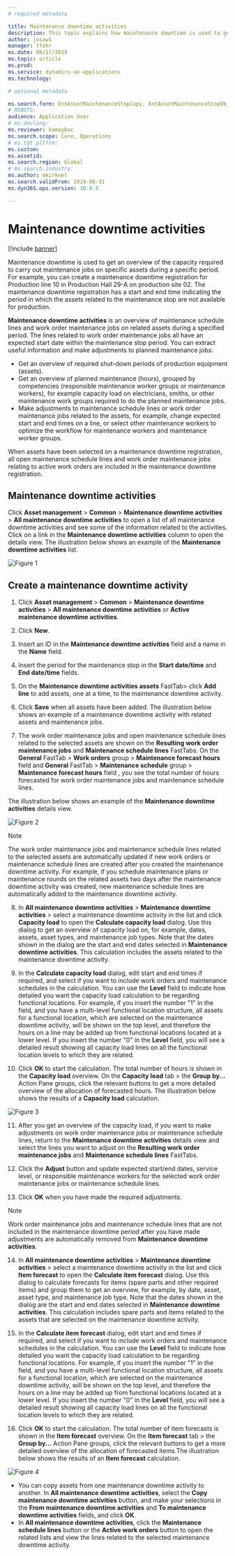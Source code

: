```yaml
---
# required metadata

title: Maintenance downtime activities
description: This topic explains how maintenance downtime is used to get an overview of the capacity required to carry out maintenance jobs on specific assets during a specific period.
author: josaw1
manager: tfehr
ms.date: 08/27/2019
ms.topic: article
ms.prod: 
ms.service: dynamics-ax-applications
ms.technology: 

# optional metadata

ms.search.form: EntAssetMaintenanceStopCopy, EntAssetMaintenanceStopObject, EntAssetObjectProductionStop 
# ROBOTS: 
audience: Application User
# ms.devlang: 
ms.reviewer: kamaybac
ms.search.scope: Core, Operations
# ms.tgt_pltfrm: 
ms.custom: 
ms.assetid: 
ms.search.region: Global
# ms.search.industry: 
ms.author: mkirknel
ms.search.validFrom: 2019-08-31
ms.dyn365.ops.version: 10.0.5

---
```


# Maintenance downtime activities

[!include [banner](../../includes/banner.md)]

Maintenance downtime is used to get an overview of the capacity required to carry out maintenance jobs on specific assets during a specific period. For example, you can create a maintenance downtime registration for Production line 10 in Production Hall 29-A on production site 02. The maintenance downtime registration has a start and end time indicating the period in which the assets related to the maintenance stop are not available for production.

**Maintenance downtime activities** is an overview of maintenance schedule lines and work order maintenance jobs on related assets during a specified period. The lines related to work order maintenance jobs all have an expected start date within the maintenance stop period. You can extract useful information and make adjustments to planned maintenance jobs:

- Get an overview of required shut-down periods of production equipment (assets).  
- Get an overview of planned maintenance (hours), grouped by competencies (responsible maintenance worker groups or maintenance workers), for example capacity load on electricians, smiths, or other maintenance work groups required to do the planned maintenance jobs.  
- Make adjustments to maintenance schedule lines or work order maintenance jobs related to the assets, for example, change expected start and end times on a line, or select other maintenance workers to optimize the workflow for maintenance workers and maintenance worker groups.

When assets have been selected on a maintenance downtime registration, all open maintenance schedule lines and work order maintenance jobs relating to active work orders are included in the maintenance downtime registration.

## Maintenance downtime activities

Click **Asset management** > **Common** > **Maintenance downtime activities** > **All maintenance downtime activities** to open a list of all maintenance downtime activities and see some of the information related to the activities. Click on a link in the **Maintenance downtime activities** column to open the details view. The illustration below shows an example of the **Maintenance downtime activities** list.

![Figure 1](media/19-preventive-maintenance.png)


## Create a maintenance downtime activity

1. Click **Asset management** > **Common** > **Maintenance downtime activities** > **All maintenance downtime activities** or **Active maintenance downtime activities**.

2. Click **New**.

3. Insert an ID in the **Maintenance downtime activities** field and a name in the **Name** field.

4. Insert the period for the maintenance stop in the **Start date/time** and **End date/time** fields.

5. On the **Maintenance downtime activities assets** FastTab> click **Add line** to add assets, one at a time, to the maintenance downtime activity.

6. Click **Save** when all assets have been added. The illustration below shows an example of a maintenance downtime activity with related assets and maintenance jobs.

7. The work order maintenance jobs and open maintenance schedule lines related to the selected assets are shown on the **Resulting work order maintenance jobs** and **Maintenance schedule lines** FastTabs. On the **General** FastTab > **Work orders** group > **Maintenance forecast hours** field and **General** FastTab > **Maintenance schedule** group > **Maintenance forecast hours** field , you see the total number of hours forecasted for work order maintenance jobs and maintenance schedule lines.

The illustration below shows an example of the **Maintenance downtime activities** details view.

![Figure 2](media/20-preventive-maintenance.png)

>[!NOTE]
>The work order maintenance jobs and maintenance schedule lines related to the selected assets are automatically updated if new work orders or maintenance schedule lines are created after you created the maintenance downtime activity. For example, if you schedule maintenance plans or maintenance rounds on the related assets two days after the maintenance downtime activity was created, new maintenance schedule lines are automatically added to the maintenance downtime activity.

8. In **All maintenance downtime activities** > **Maintenance downtime activities** > select a maintenance downtime activity in the list and click **Capacity load** to open the **Calculate capacity load** dialog. Use this dialog to get an overview of capacity load on, for example, dates, assets, asset types, and maintenance job types. Note that the dates shown in the dialog are the start and end dates selected in **Maintenance downtime activities**. This calculation includes the assets related to the maintenance downtime activity.

9. In the **Calculate capacity load** dialog, edit start and end times if required, and select if you want to include work orders and maintenance schedules in the calculation. You can use the **Level** field to indicate how detailed you want the capacity load calculation to be regarding functional locations. For example, if you insert the number "1" in the field, and you have a multi-level functional location structure, all assets for a functional location, which are selected on the maintenance downtime activity, will be shown on the top level, and therefore the hours on a line may be added up from functional locations located at a lower level. If you insert the number "0" in the **Level** field, you will see a detailed result showing all capacity load lines on all the functional location levels to which they are related.

10. Click **OK** to start the calculation. The total number of hours is shown in the **Capacity load** overview. On the **Capacity load** tab > the **Group by...** Action Pane groups, click the relevant buttons to get a more detailed overview of the allocation of forecasted hours. The illustration below shows the results of a **Capacity load** calculation.

![Figure 3](media/21-preventive-maintenance.png)

11. After you get an overview of the capacity load, if you want to make adjustments on work order maintenance jobs or maintenance schedule lines, return to the **Maintenance downtime activities** details view and select the lines you want to adjust on the **Resulting work order maintenance jobs** and **Maintenance schedule lines** FastTabs.

12. Click the **Adjust** button and update expected start/end dates, service level, or responsible maintenance workers for the selected work order maintenance jobs or maintenance schedule lines.

13. Click **OK** when you have made the required adjustments. 

>[!NOTE]
>Work order maintenance jobs and maintenance schedule lines that are not included in the maintenance downtime period after you have made adjustments are automatically removed from **Maintenance downtime activities**.

14. In **All maintenance downtime activities** > **Maintenance downtime activities** > select a maintenance downtime activity in the list and click **Item forecast** to open the **Calculate item forecast** dialog. Use this dialog to calculate forecasts for items (spare parts and other required items) and group them to get an overview, for example, by date, asset, asset type, and maintenance job type. Note that the dates shown in the dialog are the start and end dates selected in **Maintenance downtime activities**. This calculation includes spare parts and items related to the assets that are selected on the maintenance downtime activity.

15. In the **Calculate item forecast** dialog, edit start and end times if required, and select if you want to include work orders and maintenance schedules in the calculation. You can use the **Level** field to indicate how detailed you want the capacity load calculation to be regarding functional locations. For example, if you insert the number "1" in the field, and you have a multi-level functional location structure, all assets for a functional location, which are selected on the maintenance downtime activity, will be shown on the top level, and therefore the hours on a line may be added up from functional locations located at a lower level. If you insert the number "0" in the **Level** field, you will see a detailed result showing all capacity load lines on all the functional location levels to which they are related.

16. Click **OK** to start the calculation. The total number of item forecasts is shown in the  **Item forecast** overview. On the **Item forecast** tab > the **Group by...** Action Pane groups, click the relevant buttons to get a more detailed overview of the allocation of forecasted items.The illustration below shows the results of an **Item forecast** calculation.

![Figure 4](media/22-preventive-maintenance.png)

- You can copy assets from one maintenance downtime activity to another. In **All maintenance downtime activities**, select the **Copy maintenance downtime activities** button, and make your selections in the **From maintenance downtime activities** and **To maintenance downtime activities** fields, and click **OK**.
- In **All maintenance downtime activities**, click the **Maintenance schedule lines** button or the **Active work orders** button to open the related lists and view the lines related to the selected maintenance downtime activity.

